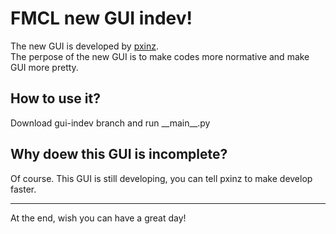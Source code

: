 # FMCL new GUI indev!  
The new GUI is developed by [pxinz](https://github.com/pxinz).  
The perpose of the new GUI is to make codes more normative and make GUI more pretty.
## How to use it?  
Download gui-indev branch and run \_\_main\_\_.py  
## Why doew this GUI is incomplete?  
Of course. This GUI is still developing, you can tell pxinz to make develop faster.  
***
At the end, wish you can have a great day!
